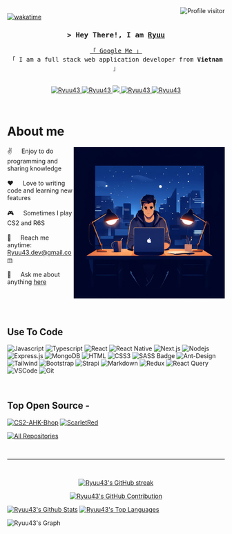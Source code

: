 <a href="https://komarev.com/ghpvc/?username=Ryuu43">
  <img align="right" src="https://komarev.com/ghpvc/?username=Ryuu43&label=Visitors&color=0e75b6&style=flat" alt="Profile visitor" />
</a>


[![wakatime](https://wakatime.com/badge/user/018ee127-416c-439e-9869-2cdef9106d47.svg)](https://wakatime.com/@Ryuu43)

<!-- Intro  -->
<h3 align="center">
        <samp>&gt; Hey There!, I am
                <b><a target="_blank" href="https://Ryuu43.com">Ryuu</a></b>
        </samp>
</h3>


<p align="center"> 
  <samp>
    <a href="https://www.google.com/search?q=Ryuu43">「 Google Me 」</a>
    <br>
    「 I am a full stack web application developer from <b>Vietnam</b> 」
    <br>
    <br>
  </samp>
</p>

<p align="center">
 <a href="https://Ryuu43.com" target="blank">
  <img src="https://img.shields.io/badge/Website-DC143C?style=for-the-badge&logo=medium&logoColor=white" alt="Ryuu43" />
 </a>
 <a href="https://linkedin.com/in/al-siam" target="_blank">
  <img src="https://img.shields.io/badge/LinkedIn-0077B5?style=for-the-badge&logo=linkedin&logoColor=white" alt="Ryuu43"/>
 </a>
 <!-- <a href="https://dev.to/Ryuu43" target="_blank">
  <img src="https://img.shields.io/badge/dev.to-0A0A0A?style=for-the-badge&logo=dev.to&logoColor=white" alt="Ryuu43" />
 </a> -->
 <a href="https://twitter.com/_Ryuu43" target="_blank">
  <img src="https://img.shields.io/badge/Twitter-1DA1F2?style=for-the-badge&logo=twitter&logoColor=white" />
 </a>
 <a href="https://instagram.com/_Ryuu43" target="_blank">
  <img src="https://img.shields.io/badge/Instagram-fe4164?style=for-the-badge&logo=instagram&logoColor=white" alt="Ryuu43" />
 </a> 
 <a href="https://facebook.com/Ryuu43.dev" target="_blank">
  <img src="https://img.shields.io/badge/Facebook-20BEFF?&style=for-the-badge&logo=facebook&logoColor=white" alt="Ryuu43"  />
  </a> 
</p>
<br />

<!-- About Section -->
 # About me
 
<p>
 <img align="right" width="350" src="/assets/coder.jpeg" alt="Me irl" />
  
 ✌️ &emsp; Enjoy to do programming and sharing knowledge <br/><br/>
 ❤️ &emsp; Love to writing code and learning new features<br/><br/>
 🎮 &emsp; Sometimes I play CS2 and R6S<br/><br/>
 📧 &emsp; Reach me anytime: Ryuu43.dev@gmail.com<br/><br/>
 💬 &emsp; Ask me about anything [here](https://github.com/Ryuu43/Ryuu43/issues)

</p>

<br/>
<br/>
<br/>

## Use To Code

![Javascript](https://img.shields.io/badge/Javascript-F0DB4F?style=for-the-badge&labelColor=black&logo=javascript&logoColor=F0DB4F)
![Typescript](https://img.shields.io/badge/Typescript-007acc?style=for-the-badge&labelColor=black&logo=typescript&logoColor=007acc)
![React](https://img.shields.io/badge/-React-61DBFB?style=for-the-badge&labelColor=black&logo=react&logoColor=61DBFB)
![React Native](https://img.shields.io/badge/React_Native-20232A?style=for-the-badge&logo=react&logoColor=61DAFB)
![Next.js](https://img.shields.io/badge/next.js-000000?style=for-the-badge&logo=nextdotjs&logoColor=white)
![Nodejs](https://img.shields.io/badge/Nodejs-3C873A?style=for-the-badge&labelColor=black&logo=node.js&logoColor=3C873A)
![Express.js](https://img.shields.io/badge/Express.js-000000?style=for-the-badge&logo=express&logoColor=white)
![MongoDB](https://img.shields.io/badge/MongoDB-4EA94B?style=for-the-badge&logo=mongodb&logoColor=white)
![HTML](https://img.shields.io/badge/HTML5-E34F26?style=for-the-badge&logo=html5&logoColor=white)
![CSS3](https://img.shields.io/badge/CSS3-1572B6?style=for-the-badge&logo=css3&logoColor=white)
![SASS Badge](https://img.shields.io/badge/Sass-CC6699?style=for-the-badge&logo=sass&logoColor=white)
![Ant-Design](https://img.shields.io/badge/AntDesign-0170FE?style=for-the-badge&logo=antdesign&logoColor=white)
![Tailwind](https://img.shields.io/badge/Tailwind_CSS-092749?style=for-the-badge&logo=tailwindcss&logoColor=06B6D4&labelColor=000000)
![Bootstrap](https://img.shields.io/badge/Bootstrap-563D7C?style=for-the-badge&logo=bootstrap&logoColor=white)
![Strapi](https://img.shields.io/badge/strapi-2E7EEA?style=for-the-badge&logo=strapi&logoColor=white)
![Markdown](https://img.shields.io/badge/Markdown-000000?style=for-the-badge&logo=markdown&logoColor=white)
![Redux](https://img.shields.io/badge/Redux-593D88?style=for-the-badge&logo=redux&logoColor=white)
![React Query](https://img.shields.io/badge/-React_Query-FF4154?style=for-the-badge&logo=react%20query&logoColor=white)
![VSCode](https://img.shields.io/badge/Visual_Studio-0078d7?style=for-the-badge&logo=visual%20studio&logoColor=white)
![Git](https://img.shields.io/badge/Git-F05032?style=for-the-badge&logo=git&logoColor=white)

<br/>

## Top Open Source -
[![CS2-AHK-Bhop](https://github-readme-stats.vercel.app/api/pin/?username=Ryuu43&repo=CS2-AHK-Bhop&border_color=7F3FBF&bg_color=0D1117&title_color=C9D1D9&text_color=8B949E&icon_color=7F3FBF)](https://github.com/Ryuu43/CS2-AHK-Bhop)
[![ScarletRed](https://github-readme-stats.vercel.app/api/pin/?username=Ryuu43&repo=ScarletRed&border_color=7F3FBF&bg_color=0D1117&title_color=C9D1D9&text_color=8B949E&icon_color=7F3FBF)](https://github.com/Ryuu43/ScarletRed)

<p align="left">
  <a href="https://github.com/Ryuu43?tab=repositories" target="_blank"><img alt="All Repositories" title="All Repositories" src="https://img.shields.io/badge/-All%20Repos-2962FF?style=for-the-badge&logo=koding&logoColor=white"/></a>
</p>

<br/>
<hr/>
<br/>

<p align="center">
  <a href="https://github.com/Ryuu43">
    <img src="https://github-readme-streak-stats.herokuapp.com/?user=Ryuu43&theme=radical&border=7F3FBF&background=0D1117" alt="Ryuu43's GitHub streak"/>
  </a>
</p>

<p align="center">
  <a href="https://github.com/Ryuu43">
    <img src="https://github-profile-summary-cards.vercel.app/api/cards/profile-details?username=Ryuu43&theme=radical" alt="Ryuu43's GitHub Contribution"/>
  </a>
</p>

<a> 
    <a href="https://github.com/Ryuu43"><img alt="Ryuu43's Github Stats" src="https://denvercoder1-github-readme-stats.vercel.app/api?username=Ryuu43&show_icons=true&count_private=true&theme=react&border_color=7F3FBF&bg_color=0D1117&title_color=F85D7F&icon_color=F8D866" height="192px" width="49.5%"/></a>
  <a href="https://github.com/Ryuu43"><img alt="Ryuu43's Top Languages" src="https://denvercoder1-github-readme-stats.vercel.app/api/top-langs/?username=Ryuu43&langs_count=8&layout=compact&theme=react&border_color=7F3FBF&bg_color=0D1117&title_color=F85D7F&icon_color=F8D866" height="192px" width="49.5%"/></a>
  <br/>
</a>


![Ryuu43's Graph](https://github-readme-activity-graph.vercel.app/graph?username=Ryuu43&custom_title=Ryuu43's%20GitHub%20Activity%20Graph&bg_color=0D1117&color=7F3FBF&line=7F3FBF&point=7F3FBF&area_color=FFFFFF&title_color=FFFFFF&area=true)
